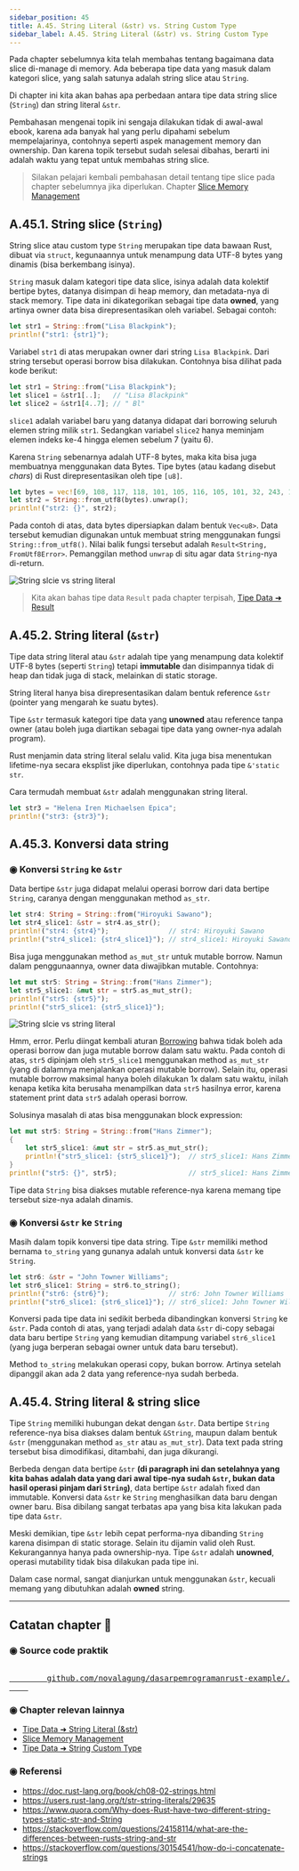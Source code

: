 ```yaml
---
sidebar_position: 45
title: A.45. String Literal (&str) vs. String Custom Type
sidebar_label: A.45. String Literal (&str) vs. String Custom Type
---
```


Pada chapter sebelumnya kita telah membahas tentang bagaimana data slice di-manage di memory. Ada beberapa tipe data yang masuk dalam kategori slice, yang salah satunya adalah string slice atau `String`.

Di chapter ini kita akan bahas apa perbedaan antara tipe data string slice (`String`) dan string literal `&str`.

Pembahasan mengenai topik ini sengaja dilakukan tidak di awal-awal ebook, karena ada banyak hal yang perlu dipahami sebelum mempelajarinya, contohnya seperti aspek management memory dan ownership. Dan karena topik tersebut sudah selesai dibahas, berarti ini adalah waktu yang tepat untuk membahas string slice.

> Silakan pelajari kembali pembahasan detail tentang tipe slice pada chapter sebelumnya jika diperlukan. Chapter [Slice Memory Management](/basic/slice-memory-management)

## A.45.1. String slice (`String`)

String slice atau custom type `String` merupakan tipe data bawaan Rust, dibuat via `struct`, kegunaannya untuk menampung data UTF-8 bytes yang dinamis (bisa berkembang isinya).

`String` masuk dalam kategori tipe data slice, isinya adalah data kolektif bertipe bytes, datanya disimpan di heap memory, dan metadata-nya di stack memory. Tipe data ini dikategorikan sebagai tipe data **owned**, yang artinya owner data bisa direpresentasikan oleh variabel. Sebagai contoh:

```rust
let str1 = String::from("Lisa Blackpink");
println!("str1: {str1}");
```

Variabel `str1` di atas merupakan owner dari string `Lisa Blackpink`. Dari string tersebut operasi borrow bisa dilakukan. Contohnya bisa dilihat pada kode berikut:

```rust
let str1 = String::from("Lisa Blackpink");
let slice1 = &str1[..];   // "Lisa Blackpink"
let slice2 = &str1[4..7]; // " Bl"
```

`slice1` adalah variabel baru yang datanya didapat dari borrowing seluruh elemen string milik `str1`. Sedangkan variabel `slice2` hanya meminjam elemen indeks ke-4 hingga elemen sebelum 7 (yaitu 6).

Karena `String` sebenarnya adalah UTF-8 bytes, maka kita bisa juga membuatnya menggunakan data Bytes. Tipe bytes (atau kadang disebut *chars*) di Rust direpresentasikan oleh tipe `[u8]`.

```rust
let bytes = vec![69, 108, 117, 118, 101, 105, 116, 105, 101, 32, 243, 159, 164, 152];
let str2 = String::from_utf8(bytes).unwrap();
println!("str2: {}", str2);
```

Pada contoh di atas, data bytes dipersiapkan dalam bentuk `Vec<u8>`. Data tersebut kemudian digunakan untuk membuat string menggunakan fungsi `String::from_utf8()`. Nilai balik fungsi tersebut adalah `Result<String, FromUtf8Error>`. Pemanggilan method `unwrap` di situ agar data `String`-nya di-return.

![String slcie vs string literal](img/string-slice-vs-string-literal-1.png)

> Kita akan bahas tipe data `Result` pada chapter terpisah, [Tipe Data ➜ Result](/basic/result-type)

## A.45.2. String literal (`&str`)

Tipe data string literal atau `&str` adalah tipe yang menampung data kolektif UTF-8 bytes (seperti `String`) tetapi **immutable** dan disimpannya tidak di heap dan tidak juga di stack, melainkan di static storage.

String literal hanya bisa direpresentasikan dalam bentuk reference `&str` (pointer yang mengarah ke suatu bytes).

Tipe `&str` termasuk kategori tipe data yang **unowned** atau reference tanpa owner (atau boleh juga diartikan sebagai tipe data yang owner-nya adalah program).

Rust menjamin data string literal selalu valid. Kita juga bisa menentukan lifetime-nya secara eksplist jike diperlukan, contohnya pada tipe `&'static str`.

Cara termudah membuat `&str` adalah menggunakan string literal.

```rust
let str3 = "Helena Iren Michaelsen Epica";
println!("str3: {str3}");
```

## A.45.3. Konversi data string

### ◉ Konversi `String` ke `&str`

Data bertipe `&str` juga didapat melalui operasi borrow dari data bertipe `String`, caranya dengan menggunakan method `as_str`.

```rust
let str4: String = String::from("Hiroyuki Sawano");
let str4_slice1: &str = str4.as_str();
println!("str4: {str4}");               // str4: Hiroyuki Sawano
println!("str4_slice1: {str4_slice1}"); // str4_slice1: Hiroyuki Sawano
```

Bisa juga menggunakan method `as_mut_str` untuk mutable borrow. Namun dalam penggunaannya, owner data diwajibkan mutable. Contohnya:

```rust
let mut str5: String = String::from("Hans Zimmer");
let str5_slice1: &mut str = str5.as_mut_str();
println!("str5: {str5}");
println!("str5_slice1: {str5_slice1}");
```

![String slcie vs string literal](img/string-slice-vs-string-literal-2.png)

Hmm, error. Perlu diingat kembali aturan [Borrowing](/basic/borrowing) bahwa tidak boleh ada operasi borrow dan juga mutable borrow dalam satu waktu. Pada contoh di atas, `str5` dipinjam oleh `str5_slice1` menggunakan method `as_mut_str` (yang di dalamnya menjalankan operasi mutable borrow). Selain itu, operasi mutable borrow maksimal hanya boleh dilakukan 1x dalam satu waktu, inilah kenapa ketika kita berusaha menampilkan data `str5` hasilnya error, karena statement print data `str5` adalah operasi borrow.

Solusinya masalah di atas bisa menggunakan block expression:

```rust
let mut str5: String = String::from("Hans Zimmer");
{
    let str5_slice1: &mut str = str5.as_mut_str();
    println!("str5_slice1: {str5_slice1}");  // str5_slice1: Hans Zimmer
}
println!("str5: {}", str5);                  // str5_slice1: Hans Zimmer
```

Tipe data `String` bisa diakses mutable reference-nya karena memang tipe tersebut size-nya adalah dinamis.

### ◉ Konversi `&str` ke `String`

Masih dalam topik konversi tipe data string. Tipe `&str` memiliki method bernama `to_string` yang gunanya adalah untuk konversi data `&str` ke `String`.

```rust
let str6: &str = "John Towner Williams";
let str6_slice1: String = str6.to_string();
println!("str6: {str6}");               // str6: John Towner Williams
println!("str6_slice1: {str6_slice1}"); // str6_slice1: John Towner Williams
```

Konversi pada tipe data ini sedikit berbeda dibandingkan konversi `String` ke `&str`. Pada contoh di atas, yang terjadi adalah data `&str` di-copy sebagai data baru bertipe `String` yang kemudian ditampung variabel `str6_slice1` (yang juga berperan sebagai owner untuk data baru tersebut).

Method `to_string` melakukan operasi copy, bukan borrow. Artinya setelah dipanggil akan ada 2 data yang reference-nya sudah berbeda.

## A.45.4. String literal & string slice

Tipe `String` memiliki hubungan dekat dengan `&str`. Data bertipe `String` reference-nya bisa diakses dalam bentuk `&String`, maupun dalam bentuk `&str` (menggunakan method `as_str` atau `as_mut_str`). Data text pada string tersebut bisa dimodifikasi, ditambahi, dan juga dikurangi.

Berbeda dengan data bertipe `&str` **(di paragraph ini dan setelahnya yang kita bahas adalah data yang dari awal tipe-nya sudah `&str`, bukan data hasil operasi pinjam dari `String`)**, data bertipe `&str` adalah fixed dan immutable. Konversi data `&str` ke `String` menghasilkan data baru dengan owner baru. Bisa dibilang sangat terbatas apa yang bisa kita lakukan pada tipe data `&str`.

Meski demikian, tipe `&str` lebih cepat performa-nya dibanding `String` karena disimpan di static storage. Selain itu dijamin valid oleh Rust. Kekurangannya hanya pada ownership-nya. Tipe `&str` adalah **unowned**, operasi mutability tidak bisa dilakukan pada tipe ini.

Dalam case normal, sangat dianjurkan untuk menggunakan `&str`, kecuali memang yang dibutuhkan adalah **owned** string.

---

## Catatan chapter 📑

### ◉ Source code praktik

<pre>
    <a href="https://github.com/novalagung/dasarpemrogramanrust-example/tree/master/string_slice_vs_string_literal">
        github.com/novalagung/dasarpemrogramanrust-example/../string_slice_vs_string_literal
    </a>
</pre>

### ◉ Chapter relevan lainnya

- [Tipe Data ➜ String Literal (&str)](/basic/tipe-data-string-literal)
- [Slice Memory Management](/basic/slice-memory-management)
- [Tipe Data ➜ String Custom Type](/basic/tipe-data-custom-type-string-slice)

### ◉ Referensi

- https://doc.rust-lang.org/book/ch08-02-strings.html
- https://users.rust-lang.org/t/str-string-literals/29635
- https://www.quora.com/Why-does-Rust-have-two-different-string-types-static-str-and-String
- https://stackoverflow.com/questions/24158114/what-are-the-differences-between-rusts-string-and-str
- https://stackoverflow.com/questions/30154541/how-do-i-concatenate-strings

